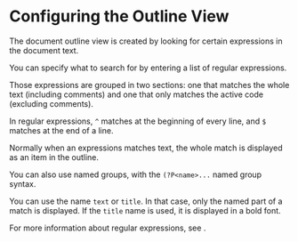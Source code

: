 # Configuring the Outline View

The document outline view is created by looking for certain expressions in
the document text.

You can specify what to search for by entering a list of regular expressions.

Those expressions are grouped in two sections: one that matches the whole text (including comments)
and one that only matches the active code (excluding comments).

In regular expressions, `^` matches at the beginning of every line, and `$`
matches at the end of a line.

Normally when an expressions matches text, the whole match is displayed as
an item in the outline.

You can also use named groups, with the `(?P<name>...` named group syntax.

You can use the name `text` or `title`. In that case, only the named part of
a match is displayed. If the `title` name is used, it is displayed in a bold
font.

For more information about regular expressions, see
[](/editing/search-replace.md).
